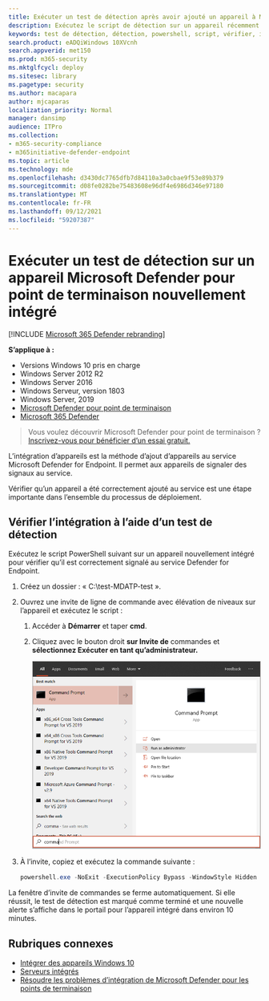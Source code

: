 ```yaml
---
title: Exécuter un test de détection après avoir ajouté un appareil à Microsoft Defender pour l’appareil Endpoint
description: Exécutez le script de détection sur un appareil récemment ajouté au service Microsoft Defender for Endpoint pour vérifier qu’il est correctement intégré
keywords: test de détection, détection, powershell, script, vérifier, intégration, microsoft defender pour l’intégration de point de terminaison, clients, serveurs, test
search.product: eADQiWindows 10XVcnh
search.appverid: met150
ms.prod: m365-security
ms.mktglfcycl: deploy
ms.sitesec: library
ms.pagetype: security
ms.author: macapara
author: mjcaparas
localization_priority: Normal
manager: dansimp
audience: ITPro
ms.collection:
- m365-security-compliance
- m365initiative-defender-endpoint
ms.topic: article
ms.technology: mde
ms.openlocfilehash: d3430dc7765dfb7d84110a3a0cbae9f53e89b379
ms.sourcegitcommit: d08fe0282be75483608e96df4e6986d346e97180
ms.translationtype: MT
ms.contentlocale: fr-FR
ms.lasthandoff: 09/12/2021
ms.locfileid: "59207387"
---
```

# <a name="run-a-detection-test-on-a-newly-onboarded-microsoft-defender-for-endpoint-device"></a>Exécuter un test de détection sur un appareil Microsoft Defender pour point de terminaison nouvellement intégré 

[!INCLUDE [Microsoft 365 Defender rebranding](../../includes/microsoft-defender.md)]


**S’applique à :**
- Versions Windows 10 pris en charge
- Windows Server 2012 R2
- Windows Server 2016
- Windows Serveur, version 1803
- Windows Server, 2019
- [Microsoft Defender pour point de terminaison](https://go.microsoft.com/fwlink/?linkid=2154037)
- [Microsoft 365 Defender](https://go.microsoft.com/fwlink/?linkid=2118804)

> Vous voulez découvrir Microsoft Defender pour point de terminaison ? [Inscrivez-vous pour bénéficier d’un essai gratuit.](https://signup.microsoft.com/create-account/signup?products=7f379fee-c4f9-4278-b0a1-e4c8c2fcdf7e&ru=https://aka.ms/MDEp2OpenTrial?ocid=docs-wdatp-exposedapis-abovefoldlink)

L’intégration d’appareils est la méthode d’ajout d’appareils au service Microsoft Defender for Endpoint. Il permet aux appareils de signaler des signaux au service.  

Vérifier qu’un appareil a été correctement ajouté au service est une étape importante dans l’ensemble du processus de déploiement. 

## <a name="verify-onboarding-using-a-detection-test"></a>Vérifier l’intégration à l’aide d’un test de détection
Exécutez le script PowerShell suivant sur un appareil nouvellement intégré pour vérifier qu’il est correctement signalé au service Defender for Endpoint.

1. Créez un dossier : « C:\test-MDATP-test ».
2. Ouvrez une invite de ligne de commande avec élévation de niveaux sur l’appareil et exécutez le script :

   1. Accéder à **Démarrer** et taper **cmd**.

   1. Cliquez avec le bouton droit **sur Invite de** commandes et **sélectionnez Exécuter en tant qu’administrateur.**

      ![Fenêtre menu Démarrer pointant sur Exécuter en tant qu’administrateur.](images/run-as-admin.png)

3. À l’invite, copiez et exécutez la commande suivante :

   ```powershell
   powershell.exe -NoExit -ExecutionPolicy Bypass -WindowStyle Hidden $ErrorActionPreference = 'silentlycontinue';(New-Object System.Net.WebClient).DownloadFile('http://127.0.0.1/1.exe', 'C:\\test-MDATP-test\\invoice.exe');Start-Process 'C:\\test-MDATP-test\\invoice.exe'
   ```

La fenêtre d’invite de commandes se ferme automatiquement. Si elle réussit, le test de détection est marqué comme terminé et une nouvelle alerte s’affiche dans le portail pour l’appareil intégré dans environ 10 minutes.

## <a name="related-topics"></a>Rubriques connexes
- [Intégrer des appareils Windows 10](configure-endpoints.md)
- [Serveurs intégrés](configure-server-endpoints.md)
- [Résoudre les problèmes d’intégration de Microsoft Defender pour les points de terminaison](/microsoft-365/security/defender-endpoint/troubleshoot-onboarding)
